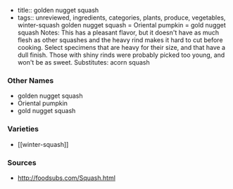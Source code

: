 - title:: golden nugget squash
- tags:: unreviewed, ingredients, categories, plants, produce, vegetables, winter-squash
golden nugget squash = Oriental pumpkin = gold nugget squash Notes: This has a pleasant flavor, but it doesn't have as much flesh as other squashes and the heavy rind makes it hard to cut before cooking. Select specimens that are heavy for their size, and that have a dull finish. Those with shiny rinds were probably picked too young, and won't be as sweet. Substitutes: acorn squash

### Other Names

* golden nugget squash
* Oriental pumpkin
* gold nugget squash

### Varieties

* [[winter-squash]]

### Sources
* http://foodsubs.com/Squash.html
